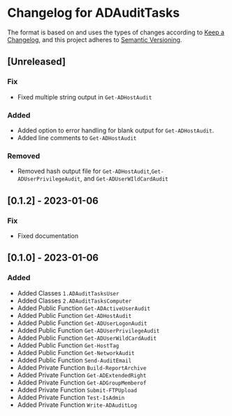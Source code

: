 # Changelog for ADAuditTasks

The format is based on and uses the types of changes according to [Keep a Changelog](https://keepachangelog.com/en/1.0.0/),
and this project adheres to [Semantic Versioning](https://semver.org/spec/v2.0.0.html).

## [Unreleased]

### Fix

- Fixed multiple string output in `Get-ADHostAudit`

### Added

- Added option to error handling for blank output for `Get-ADHostAudit`.
- Added line comments to `Get-ADHostAudit`

### Removed
- Removed hash output file for `Get-ADHostAudit`,`Get-ADUserPrivilegeAudit`, and `Get-ADUserWIldCardAudit`
## [0.1.2] - 2023-01-06

### Fix

- Fixed documentation

## [0.1.0] - 2023-01-06

### Added

- Added Classes `1.ADAuditTasksUser`
- Added Classes `2.ADAuditTasksComputer`
- Added Public Function `Get-ADActiveUserAudit`
- Added Public Function `Get-ADHostAudit`
- Added Public Function `Get-ADUserLogonAudit`
- Added Public Function `Get-ADUserPrivilegeAudit`
- Added Public Function `Get-ADUserWildCardAudit`
- Added Public Function `Get-HostTag`
- Added Public Function `Get-NetworkAudit`
- Added Public Function `Send-AuditEmail`
- Added Private Function `Build-ReportArchive`
- Added Private Function `Get-ADExtendedRight`
- Added Private Function `Get-ADGroupMemberof`
- Added Private Function `Submit-FTPUpload`
- Added Private Function `Test-IsAdmin`
- Added Private Function `Write-ADAuditLog`


